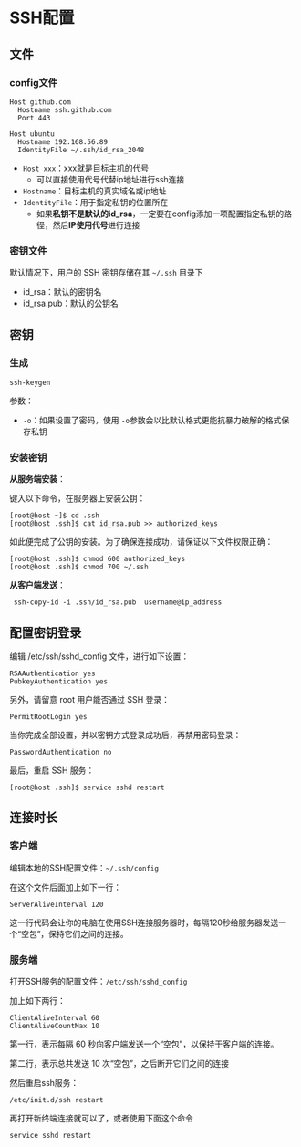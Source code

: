 # SSH配置

## 文件

### config文件

```
Host github.com
  Hostname ssh.github.com
  Port 443
  
Host ubuntu
  Hostname 192.168.56.89
  IdentityFile ~/.ssh/id_rsa_2048
```

+ `Host xxx`：xxx就是目标主机的代号
  + 可以直接使用代号代替ip地址进行ssh连接
+ `Hostname`：目标主机的真实域名或ip地址
+ `IdentityFile`：用于指定私钥的位置所在
  + 如果**私钥不是默认的id_rsa**，一定要在config添加一项配置指定私钥的路径，然后**IP使用代号**进行连接

### 密钥文件

默认情况下，用户的 SSH 密钥存储在其 `~/.ssh` 目录下

+ id_rsa：默认的密钥名
+ id_rsa.pub：默认的公钥名

## 密钥

### 生成

```
ssh-keygen
```

参数：

+ `-o`：如果设置了密码，使用 `-o`参数会以比默认格式更能抗暴力破解的格式保存私钥

### 安装密钥

**从服务端安装**：

键入以下命令，在服务器上安装公钥：

```
[root@host ~]$ cd .ssh
[root@host .ssh]$ cat id_rsa.pub >> authorized_keys
```

如此便完成了公钥的安装。为了确保连接成功，请保证以下文件权限正确：

```
[root@host .ssh]$ chmod 600 authorized_keys
[root@host .ssh]$ chmod 700 ~/.ssh
```

**从客户端发送**：

```
 ssh-copy-id -i .ssh/id_rsa.pub  username@ip_address
```

## 配置密钥登录

编辑 /etc/ssh/sshd_config 文件，进行如下设置：

```
RSAAuthentication yes
PubkeyAuthentication yes
```

另外，请留意 root 用户能否通过 SSH 登录：

```
PermitRootLogin yes
```

当你完成全部设置，并以密钥方式登录成功后，再禁用密码登录：

```
PasswordAuthentication no
```

最后，重启 SSH 服务：

```
[root@host .ssh]$ service sshd restart
```

## 连接时长

### 客户端

编辑本地的SSH配置文件：`~/.ssh/config`

在这个文件后面加上如下一行：

```
ServerAliveInterval 120
```

这一行代码会让你的电脑在使用SSH连接服务器时，每隔120秒给服务器发送一个“空包”，保持它们之间的连接。

### 服务端

打开SSH服务的配置文件：`/etc/ssh/sshd_config`

加上如下两行：

```
ClientAliveInterval 60
ClientAliveCountMax 10
```

第一行，表示每隔 60 秒向客户端发送一个“空包”，以保持于客户端的连接。

第二行，表示总共发送 10 次“空包”，之后断开它们之间的连接

然后重启ssh服务：

```
/etc/init.d/ssh restart
```

再打开新终端连接就可以了，或者使用下面这个命令

```
service sshd restart
```

